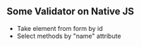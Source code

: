 ## Some Validator on Native JS

- Take element from form by id
- Select methods by "name" attribute
